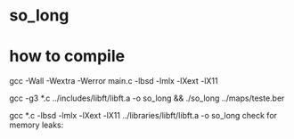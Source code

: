 # so_long

# how to compile

gcc -Wall -Wextra -Werror main.c -lbsd -lmlx -lXext -lX11

gcc -g3 *.c ../includes/libft/libft.a -o so_long && ./so_long ../maps/teste.ber

gcc *.c -lbsd -lmlx -lXext -lX11  ../libraries/libft/libft.a -o so_long
check for memory leaks: 